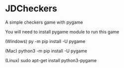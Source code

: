 # JDCheckers
A simple checkers game with pygame

You will need to install pygame module to run this game

(Windows)
py -m pip install -U pygame

(Mac)
python3 -m pip install -U pygame

(Linux)
sudo apt-get install python3-pygame
